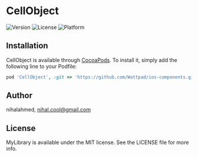 # CellObject

![Version](https://img.shields.io/badge/pod-v1.0.0-blue.svg)
![License](https://img.shields.io/badge/license-MIT-orange.svg)
![Platform](https://img.shields.io/badge/platform-ios-red.svg)

## Installation

CellObject is available through [CocoaPods](http://cocoapods.org). To install
it, simply add the following line to your Podfile:

```ruby
pod 'CellObject', :git => 'https://github.com/Wattpad/ios-components.git'
```

## Author

nihalahmed, nihal.cool@gmail.com

## License

MyLibrary is available under the MIT license. See the LICENSE file for more info.
